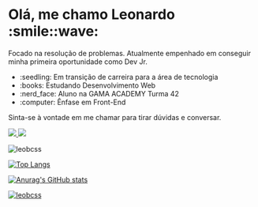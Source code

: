 <head>
<link rel="stylesheet" href="https://cdn.jsdelivr.net/gh/devicons/devicon@v2.15.1/devicon.min.css">          
</head>      

<body> 
<h1>Olá, me chamo Leonardo :smile::wave:</h1>
<p>Focado na resolução de problemas. Atualmente empenhado em conseguir minha primeira oportunidade como Dev Jr.

<ul>
    <li>:seedling: Em transição de carreira para a área de tecnologia</li>
    <li>:books: Estudando Desenvolvimento Web</li>
    <li>:nerd_face: Aluno na GAMA ACADEMY Turma 42</li>
    <li>:computer: Ênfase em Front-End</li>
</ul>

Sinta-se à vontade em me chamar para tirar dúvidas e conversar.</p>

<a href="" target="_blank">
<img
    src="https://img.shields.io/badge/LinkedIn-0077B5?style=for-the-badge&logo=linkedin&logoColor=white"
/>
</a>
<a href="https://app.netlify.com/teams/leobcss/sites" target="_blank">
<img
    src="https://img.shields.io/badge/Netlify-00C7B7?style=for-the-badge&logo=netlify&logoColor=white"
/>
</a>

<p align="left"> <img src="https://komarev.com/ghpvc/?username=leobcss&label=Total%20de%20visualizações&color=0e75b6&style=flat" alt="leobcss" /></p>

<i class="devicon-javascript-plain colored"></i>

<i class="devicon-html5-plain colored"></i>

<i class="devicon-css3-plain colored"></i>          

[![Top Langs](https://github-readme-stats.vercel.app/api/top-langs/?username=leobcss&layout=compact&theme=midnight-purple)](https://github.com/leobcss/github-readme-stats)

[![Anurag's GitHub stats](https://github-readme-stats.vercel.app/api?username=leobcss&theme=midnight-purple)](https://github.com/leobcss/github-readme-stats)

<p align="left" style="margin-top:10px;"> <a href="https://github.com/ryo-ma/github-profile-trophy"><img src="https://github-profile-trophy.vercel.app/?username=leobcss&theme=midnight-purple&row=1&margin-w=5" alt="leobcss" /></a></p>

<!-- [![Readme Card](https://github-readme-stats.vercel.app/api/pin/?username=leobcss&repo=github-readme-stats&theme=midnight-purple&show_owner)](https://github.com/leobcss/github-readme-stats) -->

</body>

          